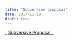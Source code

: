 ```yaml
---
title: "Subversive proposal"
date: 2017-11-18
draft: true
---
```



_
[Subversive Proposal
](https://en.wikipedia.org/wiki/Subversive_Proposal)
_

